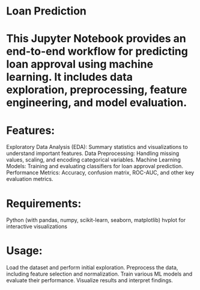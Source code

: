 # Loan Prediction

# This Jupyter Notebook provides an end-to-end workflow for predicting loan approval using machine learning. It includes data exploration, preprocessing, feature engineering, and model evaluation.

# Features:
Exploratory Data Analysis (EDA): Summary statistics and visualizations to understand important features.
Data Preprocessing: Handling missing values, scaling, and encoding categorical variables.
Machine Learning Models: Training and evaluating classifiers for loan approval prediction.
Performance Metrics: Accuracy, confusion matrix, ROC-AUC, and other key evaluation metrics.

# Requirements:
Python (with pandas, numpy, scikit-learn, seaborn, matplotlib)
hvplot for interactive visualizations

# Usage:
Load the dataset and perform initial exploration.
Preprocess the data, including feature selection and normalization.
Train various ML models and evaluate their performance.
Visualize results and interpret findings.
